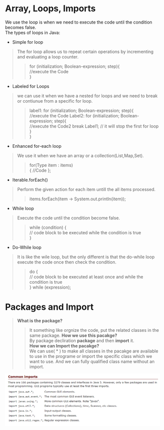 # Array, Loops, Imports  
We use the loop is when we need to execute the code until the condition becomes false.  
The types of loops in Java:
* Simple for loop
> The for loop allows us to repeat certain operations by incrementing and evaluating a loop counter.  
>> for (initialization; Boolean-expression; step){   
    //execute the Code  
}  
* Labeled for Loops  
> we can use it when we have a nested for loops and we need to break or contiunue from a specific for loop.  
>> label1: for (initialization; Boolean-expression; step){   
    //execute the Code
    Label2: for (initialization; Boolean-expression; step){   
          //execute the Code2 
          break Label1; // it will stop the first for loop 
     }   
}  
* Enhanced for-each loop  
>We use it when we have an array or a collection(List,Map,Set).  
>> for(Type item : items)  
  {
      //Code
  };  
* Iterable.forEach()
>Perform the given action for each item untill the all items processed.  
>> items.forEach(item -> System.out.println(item));  
* While loop  
>Execute the code until the condition become false.  
>> while (condition) {  
  // code block to be executed while the condition is true  
}   
* Do-While loop  
>It is like the wile loop, but the only different is that the do-while loop execute the code once then check the condition.  
>>do {  
  // code block to be executed at least once and while the condition is true    
} while (expression);  

# Packages and Import
>**What is the package?** 
>>It something like orgnize the code, put the related classes in the same package.
>**How we use this pacakge?**  
>>By package decliration **package** and then **import** it.  
>**How we can Import the pacakge?**  
>>We can use( * ) to make all classes in the pacakge are available  to use in the programe or import the specific class which we want to use. And we can fully qualified class name without an import.  
<!-- taken from https://perso.ensta-paris.fr/~diam/java/online/notes-java/language/10basics/import.html-->
![import](./Import/import.PNG)